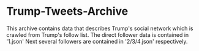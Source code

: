 # Trump-Tweets-Archive

This archive contains data that describes Trump's social network which is crawled from Trump's follow list.
The direct follower data is contained in '1.json'
Next several followers are contained in '2/3/4.json' respectively.
